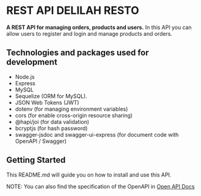 # REST API DELILAH RESTO

**A REST API for managing orders, products and users.**
In this API you can allow users to register and login and manage products and orders.

## Technologies and packages used for development

- Node.js
- Express
- MySQL
- Sequelize (ORM for MySQL).
- JSON Web Tokens (JWT)
- dotenv (for managing environment variables)
- cors (for enable cross-origin resource sharing)
- @hapi/joi (for data validation)
- bcryptjs (for hash password)
- swagger-jsdoc and swagger-ui-express (for document code with OpenAPI / Swagger)

## Getting Started

This README.md will guide you on how to install and use this API.

NOTE: You can also find the specification of the OpenAPI in [Open API Docs](/docs/openApi.yaml)
